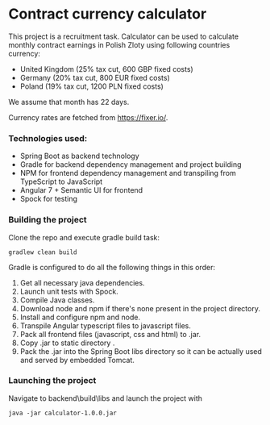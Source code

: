 # Contract currency calculator

This project is a recruitment task. Calculator can be used to calculate monthly contract earnings in Polish Zloty using following countries currency: 

- United Kingdom (25% tax cut, 600 GBP fixed costs)
- Germany (20% tax cut, 800 EUR fixed costs)
- Poland (19% tax cut, 1200 PLN fixed costs)

We assume that month has 22 days.

Currency rates are fetched from https://fixer.io/.

### Technologies used: 

- Spring Boot as backend technology
- Gradle for backend dependency management and project building
- NPM for frontend dependency management and transpiling from TypeScript to JavaScript
- Angular 7 + Semantic UI for frontend
- Spock for testing

### Building the project

Clone the repo and execute gradle build task: 

```
gradlew clean build
```

Gradle is configured to do all the following things in this order: 

1. Get all necessary java dependencies.
2. Launch unit tests with Spock.
3. Compile Java classes.
4. Download node and npm if there's none present in the project directory.
5. Install and configure npm and node.
6. Transpile Angular typescript files to javascript files.
7. Pack all frontend files (javascript, css and html) to .jar.
8. Copy .jar to static directory .
9. Pack the .jar into the Spring Boot libs directory so it can be actually used and served by embedded Tomcat.

### Launching the project

Navigate to backend\build\libs and launch the project with 

```
java -jar calculator-1.0.0.jar
```
